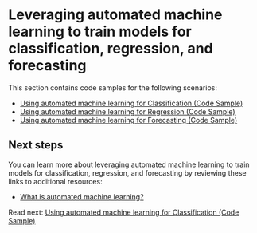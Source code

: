 # Leveraging automated machine learning to train models for classification, regression, and forecasting

This section contains code samples for the following scenarios:

- [Using automated machine learning for Classification (Code Sample)](./automl-classification-code-sample.md)
- [Using automated machine learning for Regression (Code Sample)](./automl-regression-code-sample.md)
- [Using automated machine learning for Forecasting (Code Sample)](./automl-forecasting-code-sample.md)

## Next steps

You can learn more about leveraging automated machine learning to train models for classification, regression, and forecasting by reviewing these links to additional resources:

- [What is automated machine learning?](https://docs.microsoft.com/en-us/azure/machine-learning/service/concept-automated-ml)

Read next: [Using automated machine learning for Classification (Code Sample)](./automl-classification-code-sample.md)
